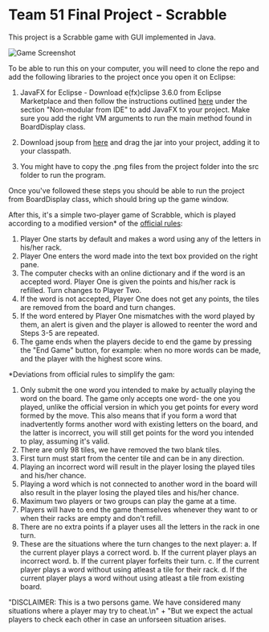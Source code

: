 # Team 51 Final Project - Scrabble

This project is a Scrabble game with GUI implemented in Java.

![Game Screenshot](https://github.com/UPenn-CIT599/final-project-team-51-scrabble/blob/master/game_screenshot.png)

To be able to run this on your computer, you will need to clone the repo and
add the following libraries to the project once you open it on Eclipse:

1. JavaFX for Eclipse - Download e(fx)clipse 3.6.0 from Eclipse Marketplace and then follow the instructions outlined
[here](https://openjfx.io/openjfx-docs/#install-javafx) under the section "Non-modular from IDE" to add JavaFX to your project.
Make sure you add the right VM arguments to run the main method found in BoardDisplay class.

2. Download jsoup from [here](https://jsoup.org/download) and drag the jar into your project, adding it to your classpath.

3. You might have to copy the .png files from the project folder into the src folder to run the program.

Once you've followed these steps you should be able to run the project from BoardDisplay class,
which should bring up the game window.

After this, it's a simple two-player game of Scrabble, which is played according to a modified version*
of the [official rules](https://scrabble.hasbro.com/en-us/rules):

1. Player One starts by default and makes a word using any of the letters in his/her rack.
2. Player One enters the word made into the text box provided on the right pane.
3. The computer checks with an online dictionary and if the word is an accepted word.
Player One is given the points and his/her rack is refilled. Turn changes to Player Two.
4. If the word is not accepted, Player One does not get any points, the tiles are removed from the board and turn changes.
5. If the word entered by Player One mismatches with the word played by them, an alert is given and the player is allowed to reenter the word and Steps 3-5 are repeated.
6. The game ends when the players decide to end the game by pressing the "End Game" button, for example: when no more words can be made, and the player with the highest score wins.

*Deviations from official rules to simplify the gam:
1. Only submit the one word you intended to make by actually playing the word on the board. The game only accepts one word- the one you played, unlike the official version in which you get points for every word formed by the move. This also means that if you form a word that inadvertently forms another word with existing letters on the board, and the latter is incorrect, you will still get points for the word you intended to play, assuming it's valid.
2. There are only 98 tiles, we have removed the two blank tiles.
3. First turn must start from the center tile and can be in any direction.
4. Playing an incorrect word will result in the player losing the played tiles and his/her chance.
5. Playing a word which is not connected to another word in the board will also result in the player losing the played tiles and his/her chance.
6. Maximum two players or two groups can play the game at a time.
7. Players will have to end the game themselves whenever they want to or when their racks are empty and don't refill.
8. There are no extra points if a player uses all the letters in the rack in one turn.
9. These are the situations where the turn changes to the next player:
  a. If the current player plays a correct word.
  b. If the current player plays an incorrect word.
  b. If the current player forfeits their turn.
  c. If the current player plays a word without using atleast a tile for their rack.
  d. If the current player plays a word without using atleast a tile from existing board.

  "DISCLAIMER: This is a two persons game. We have considered many situations where a player may try to cheat.\n"
				+ "But we expect the actual players to check each other in case an unforseen situation arises.

